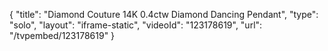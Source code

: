 {
    "title": "Diamond Couture 14K 0.4ctw Diamond Dancing Pendant",
    "type": "solo",
    "layout": "iframe-static",
    "videoId": "123178619",
    "url": "\/tvpembed\/123178619"
}